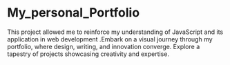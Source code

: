 # My_personal_Portfolio
This project allowed me to reinforce my understanding of JavaScript and its application in web development .Embark on a visual journey through my portfolio, where design, writing, and innovation converge. Explore a tapestry of projects showcasing creativity and expertise.
